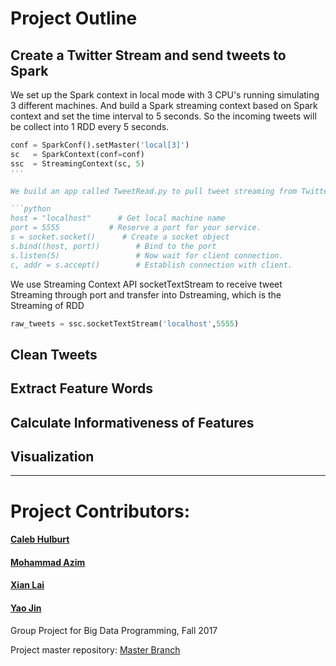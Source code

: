 # Project Outline

## Create a Twitter Stream and send tweets to Spark
We set up the Spark context in local mode with 3 CPU's running simulating 3 different machines. And build a Spark streaming context based on Spark context and set the time interval to 5 seconds. So the incoming tweets will be collect into 1 RDD every 5 seconds.
```python
conf = SparkConf().setMaster('local[3]')
sc   = SparkContext(conf=conf)
ssc  = StreamingContext(sc, 5)
'''

We build an app called TweetRead.py to pull tweet streaming from Twitter by using library called Tweepy and use socket to send streaming into Spark Streaming

```python
host = "localhost"      # Get local machine name
port = 5555           # Reserve a port for your service.
s = socket.socket()      # Create a socket object
s.bind((host, port))        # Bind to the port
s.listen(5)                 # Now wait for client connection.
c, addr = s.accept()        # Establish connection with client.
```
We use Streaming Context API socketTextStream to receive tweet Streaming through port and transfer into Dstreaming, which is the Streaming of RDD
```python
raw_tweets = ssc.socketTextStream('localhost',5555)
```



## Clean Tweets

## Extract Feature Words

## Calculate Informativeness of Features

## Visualization

---

# Project Contributors:
#### [Caleb Hulburt](https://github.com/cmhulbert)
#### [Mohammad Azim](https://github.com/moazim1993)
#### [Xian Lai](https://github.com/Xianlai)
#### [Yao Jin](https://github.com/jinyaohh)


Group Project for Big Data Programming, Fall 2017

Project master repository: 
[Master Branch](<https://github.com/Xianlai/BigData_Spark>)

